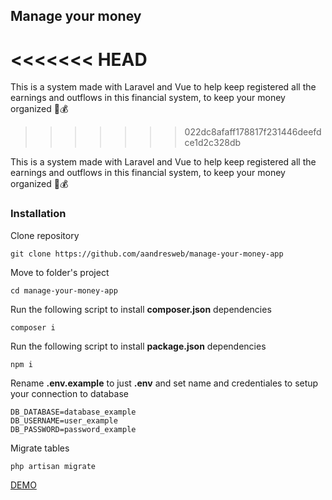 ## Manage your money

# <<<<<<< HEAD

This is a system made with Laravel and Vue to help keep registered all the earnings and outflows in this financial system, to keep your money organized 🧮💰

> > > > > > > 022dc8afaff178817f231446deefdce1d2c328db

This is a system made with Laravel and Vue to help keep registered all the earnings and outflows in this financial system, to keep your money organized 🧮💰

### Installation

Clone repository

```
git clone https://github.com/aandresweb/manage-your-money-app
```

Move to folder's project

```
cd manage-your-money-app
```

Run the following script to install **composer.json** dependencies

```
composer i
```

Run the following script to install **package.json** dependencies

```
npm i
```

Rename **.env.example** to just **.env** and set name and credentiales to setup your connection to database

```env
DB_DATABASE=database_example
DB_USERNAME=user_example
DB_PASSWORD=password_example
```

Migrate tables

```
php artisan migrate
```

[DEMO](https://www.google.com)
